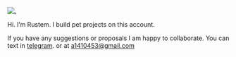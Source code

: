 [![.](https://raw.githubusercontent.com/a1410453/about/main/Black%20and%20Cream%20Modern%20Marketing%20Officer%20Email%20Header.png)](https://github.com/a1410453)

Hi. I’m Rustem. I build pet projects on this account. 

If you have any suggestions or proposals I am happy to collaborate. You can text in [telegram](https://t.me/rickby999).  or at a1410453@gmail.com
